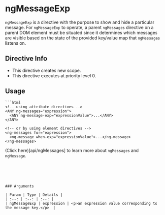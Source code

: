 



# ngMessageExp








`ngMessageExp` is a directive with the purpose to show and hide a particular message.
For `ngMessageExp` to operate, a parent `ngMessages` directive on a parent DOM element
must be situated since it determines which messages are visible based on the state
of the provided key/value map that `ngMessages` listens on.








## Directive Info

* This directive creates new scope.
* This directive executes at priority level 0.


## Usage


```
```html
<!-- using attribute directives -->
<ANY ng-messages="expression">
  <ANY ng-message-exp="expressionValue">...</ANY>
</ANY>

<!-- or by using element directives -->
<ng-messages for="expression">
  <ng-message when-exp="expressionValue">...</ng-message>
</ng-messages>
```

(Click here)[api/ngMessages] to learn more about `ngMessages` and `ngMessage`.
```





### Arguments

| Param | Type | Details |
| :--: | :--: | :--: |
| ngMessageExp | expression | <p>an expression value corresponding to the message key.</p>  |




